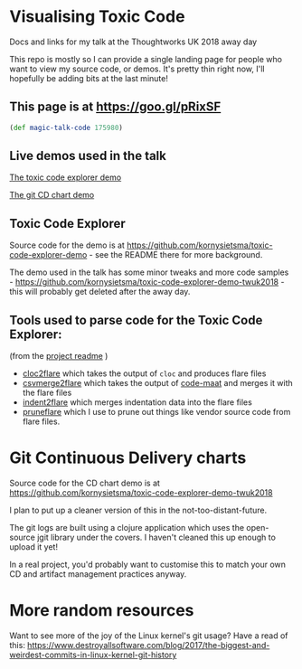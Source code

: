 # Visualising Toxic Code
Docs and links for my talk at the Thoughtworks UK 2018 away day

This repo is mostly so I can provide a single landing page for
people who want to view my source code, or demos.  It's pretty thin
right now, I'll hopefully be adding bits at the last minute!

## This page is at https://goo.gl/pRixSF

```clojure
(def magic-talk-code 175980)
```

## Live demos used in the talk

[The toxic code explorer demo](https://kornysietsma.github.io/toxic-code-explorer-demo-twuk2018/index.html)

[The git CD chart demo](https://kornysietsma.github.io/git-cd-chart-twuk2018/index.html)

## Toxic Code Explorer

Source code for the demo is at https://github.com/kornysietsma/toxic-code-explorer-demo - see the README there for more background.

The demo used in the talk has some minor tweaks and more code samples - https://github.com/kornysietsma/toxic-code-explorer-demo-twuk2018  - this will probably get deleted after the away day.

## Tools used to parse code for the Toxic Code Explorer:

(from the [project readme](https://github.com/kornysietsma/toxic-code-explorer-demo) )

* [cloc2flare](https://github.com/kornysietsma/cloc2flare/) which takes the output of `cloc` and produces flare files
* [csvmerge2flare](https://github.com/kornysietsma/csvmerge2flare/) which takes the output of [code-maat](https://github.com/adamtornhill/code-maat) and merges it with the flare files
* [indent2flare](https://github.com/kornysietsma/indent2flare/) which merges indentation data into the flare files
* [pruneflare](https://github.com/kornysietsma/pruneflare/) which I use to prune out things like vendor source code from flare files.

# Git Continuous Delivery charts

Source code for the CD chart demo is at https://github.com/kornysietsma/toxic-code-explorer-demo-twuk2018

I plan to put up a cleaner version of this in the not-too-distant-future.

The git logs are built using a clojure application which uses the open-source jgit library under the covers.
I haven't cleaned this up enough to upload it yet!

In a real project, you'd probably want to customise this to match your own CD and artifact management practices anyway.

# More random resources

Want to see more of the joy of the Linux kernel's git usage? Have a read of this:  https://www.destroyallsoftware.com/blog/2017/the-biggest-and-weirdest-commits-in-linux-kernel-git-history
